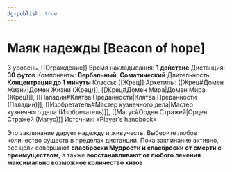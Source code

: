 ```yaml
---
dg-publish: true
---
```

# Маяк надежды [Beacon of hope]
3 уровень, [[Ограждение]]
Время накладывания: **1 действие**
Дистанция: **30 футов**
Компоненты: **Вербальный**, **Соматический**
Длительность: **Концентрация до 1 минуты**
Классы: [[Жрец]]
Архетипы: [[Жрец#Домен Жизни|Домен Жизни (Жрец)]], [[Жрец#Домен Мира|Домен Мира (Жрец)]], [[Паладин#Клятва Преданности|Клятва Преданности (Паладин)]], [[Изобретатель#Мастер кузнечного дела|Мастер кузнечного дела (Изобретатель)]], [[Магус#Орден Стражей|Орден Стражей (Магус)]]
Источник: «Player's handbook»

Это заклинание дарует надежду и живучесть. Выберите любое количество существ в пределах дистанции. Пока заклинание активно, все цели совершают **спасброски Мудрости и спасброски от смерти с преимуществом**, а также **восстанавливают от любого лечения максимально возможное количество хитов**